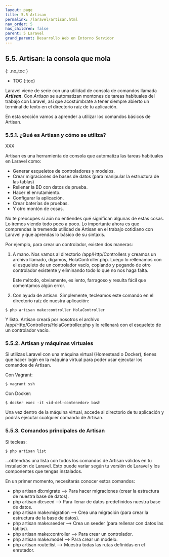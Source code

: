 ```yaml
---
layout: page
title: 5.5 Artisan
permalink: /laravel/artisan.html
nav_order: 5
has_children: false
parent: 5 Laravel
grand_parent: Desarrollo Web en Entorno Servidor
---
```


## 5.5. Artisan: la consola que mola
{: .no_toc }

- TOC
{:toc}

Laravel viene de serie con una utilidad de consola de comandos llamada ***Artisan***. Con *Artisan* se automatizan montones de tareas habituales del trabajo con Laravel, así que acostúmbrate a tener siempre abierto un terminal de texto en el directorio raíz de tu aplicación.

En esta sección vamos a aprender a utilizar los comandos básicos de Artisan.

### 5.5.1. ¿Qué es Artisan y cómo se utiliza?

XXX

Artisan es una herramienta de consola que automatiza las tareas habituales en Laravel como:

* Generar esqueletos de controladores y modelos.
* Crear migraciones de bases de datos (para manipular la estructura de las tablas)
* Rellenar la BD con datos de prueba.
* Hacer el enrutamiento.
* Configurar la aplicación.
* Crear baterías de pruebas.
* Y otro montón de cosas.

No te preocupes si aún no entiendes qué significan algunas de estas cosas. Lo iremos viendo todo poco a poco. Lo importante ahora es que comprendas la tremenda utilidad de Artisan en el trabajo cotidiano con Laravel y que aprendas lo básico de su sintaxis.

Por ejemplo, para crear un controlador, existen dos maneras:

1. A mano. Nos vamos al directorio /app/Http/Controllers y creamos un archivo llamado, digamos, HolaController.php. Luego lo rellenamos con el esqueleto de un controlador vacío, copiando y pegando de otro controlador existente y eliminando todo lo que no nos haga falta.

   Este método, obviamente, es lento, farragoso y resulta fácil que comentamos algún error.

2. Con ayuda de artisan. Simplemente, tecleamos este comando en el directorio raíz de nuestra aplicación:

```
$ php artisan make:controller HolaController
```

   Y listo. Artisan creará por nosotros el archivo /app/Http/Controllers/HolaController.php y lo rellenará con el esqueleto de un controlador vacío.

### 5.5.2. Artisan y máquinas virtuales

Si utilizas Laravel con una máquina virtual (Homestead o Docker), tienes que hacer login en la máquina virtual para poder usar ejecutar los comandos de Artisan.

Con Vagrant:

```
$ vagrant ssh
```

Con Docker:

```
$ docker exec -it <id-del-contenedor> bash
```

Una vez dentro de la máquina virtual, accede al directorio de tu aplicación y podrás ejecutar cualquier comando de Artisan.

### 5.5.3. Comandos principales de Artisan

Si tecleas:

```
$ php artisan list
```

...obtendrás una lista con todos los comandos de Artisan válidos en tu instalación de Laravel. Esto puede variar según tu versión de Laravel y los componentes que tengas instalados.

En un primer momento, necesitarás conocer estos comandos:

* php artisan db:migrate --> Para hacer migraciones (crear la estructura de nuestra base de datos).
* php artisan db:seed --> Para llenar de datos predefinidos nuestra base de datos.
* php artisan make:migration --> Crea una migración (para crear la estructura de la base de datos).
* php artisan make:seeder --> Crea un seeder (para rellenar con datos las tablas).
* php artisan make:controller --> Para crear un controlador.
* php artisan make:model --> Para crear un modelo.
* php artisan route:list --> Muestra todas las rutas definidas en el enrutador.
